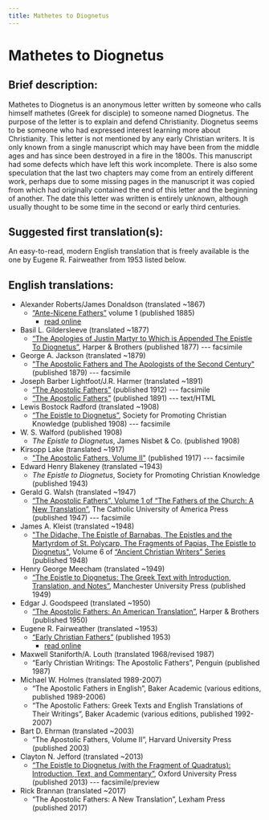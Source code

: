```yaml
---
title: Mathetes to Diognetus
---
```


# Mathetes to Diognetus

## Brief description:

Mathetes to Diognetus is an anonymous letter written by someone who calls himself mathetes (Greek for disciple) to someone named Diognetus. The purpose of the letter is to explain and defend Christianity. Diognetus seems to be someone who had expressed interest learning more about Christianity. This letter is not mentioned by any early Christian writers. It is only known from a single manuscript which may have been from the middle ages and has since been destroyed in a fire in the 1800s. This manuscript had some defects which have left this work incomplete. There is also some speculation that the last two chapters may come from an entirely different work, perhaps due to some missing pages in the manuscript it was copied from which had originally contained the end of this letter and the beginning of another. The date this letter was written is entirely unknown, although usually thought to be some time in the second or early third centuries.

## Suggested first translation(s):

An easy-to-read, modern English translation that is freely available is the one by Eugene R. Fairweather from 1953 listed below.

## English translations:

* Alexander Roberts/James Donaldson (translated ~1867)
  * [“Ante-Nicene Fathers”](anf.html) volume 1 (published 1885)
    * [read online](http://www.ccel.org/ccel/schaff/anf01.iii.html)
* Basil L. Gildersleeve (translated ~1877)
  * [“The Apologies of Justin Martyr to Which is Appended The Epistle To Diognetus”](https://archive.org/details/apologiesofjusti00just), Harper & Brothers (published 1877) --- facsimile
* George A. Jackson (translated ~1879)
  * ["The Apostolic Fathers and The Apologists of the Second Century"](https://archive.org/details/theapostolicfath00jackuoft) (published 1879) --- facsimile
* Joseph Barber Lightfoot/J.R. Harmer (translated ~1891)
  * [“The Apostolic Fathers”](https://archive.org/details/a590752000clemuoft) (published 1912) --- facsimile
  * [“The Apostolic Fathers”](http://www.katapi.org.uk/ApostolicFathers/ApFathers-Contents.html) (published 1891) --- text/HTML
* Lewis Bostock Radford (translated ~1908)
  * [“The Epistle to Diognetus”](https://archive.org/details/epistletodiognet00just), Society for Promoting Christian Knowledge (published 1908) --- facsimile
* W. S. Walford (published 1908)
  * *The Epistle to Diognetus*, James Nisbet & Co. (published 1908)
* Kirsopp Lake (translated ~1917)
  * ["The Apostolic Fathers, Volume II"](https://archive.org/details/apostolicfathers02lakeuoft) (published 1917) --- facsimile
* Edward Henry Blakeney (translated ~1943)
  * *The Epistle to Diognetus*, Society for Promoting Christian Knowledge (published 1943)
* Gerald G. Walsh (translated ~1947)
  * [“The Apostolic Fathers”, Volume 1 of “The Fathers of the Church: A New Translation”](https://archive.org/details/in.ernet.dli.2015.58476), The Catholic University of America Press (published 1947) --- facsimile
* James A. Kleist (translated ~1948)
  * ["The Didache, The Epistle of Barnabas, The Epistles and the Martyrdom of St. Polycarp, The Fragments of Papias, The Epistle to Diognetus"](ancientchristianwriters_6.html), Volume 6 of [“Ancient Christian Writers” Series](ancientchristianwriters.html) (published 1948)
* Henry George Meecham (translated ~1949)
  * [“The Epistle to Diognetus: The Greek Text with Introduction, Translation, and Notes”](diognetus_meecham.html), Manchester University Press (published 1949)
* Edgar J. Goodspeed (translated ~1950)
  * [“The Apostolic Fathers: An American Translation”](goodspeedapostolicfathers.html), Harper & Brothers (published 1950)
* Eugene R. Fairweather (translated ~1953)
  * [“Early Christian Fathers”](ecf.html) (published 1953)
    * [read online](https://ccel.org/ccel/richardson/fathers/fathers.x.i.html)
* Maxwell Staniforth/A. Louth (translated 1968/revised 1987)
  * “Early Christian Writings: The Apostolic Fathers”, Penguin (published 1987)
* Michael W. Holmes (translated 1989-2007)
  * “The Apostolic Fathers in English”, Baker Academic (various editions, published 1989-2006)
  * “The Apostolic Fathers: Greek Texts and English Translations of Their Writings”, Baker Academic (various editions, published 1992-2007)
* Bart D. Ehrman (translated ~2003)
  * “The Apostolic Fathers, Volume II”, Harvard University Press (published 2003)
* Clayton N. Jefford (translated ~2013)
  * [“The Epistle to Diognetus (with the Fragment of Quadratus): Introduction, Text, and Commentary”](https://books.google.com/books?id=vTRLAAAAQBAJ), Oxford University Press (published 2013) --- facsimile/preview
* Rick Brannan (translated ~2017)
  * “The Apostolic Fathers: A New Translation”, Lexham Press (published 2017)

